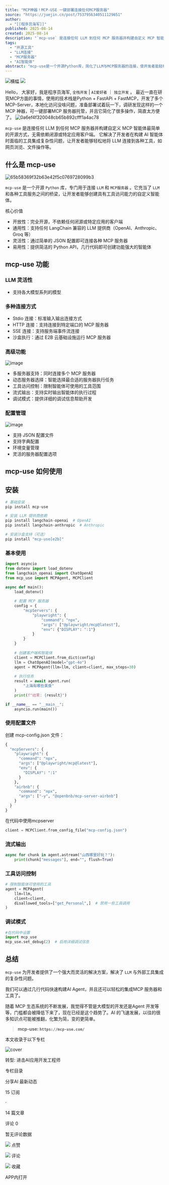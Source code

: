 ```yaml
---
title: "MCP神器！MCP-USE 一键部署连接任何MCP服务器"
source: "https://juejin.cn/post/7537956340511129651"
author:
  - "[[程序员海军]]"
published: 2025-08-14
created: 2025-08-14
description: "`mcp-use` 是连接任何 LLM 到任何 MCP 服务器并构建自定义 MCP 智能体最简单的开源方式，无需依赖闭源或特定应用客户端。"
tags:
  - "开源工具"
  - "LLM连接"
  - "MCP服务器"
  - "AI智能体"
abstract: "mcp-use是一个开源Python库，简化了LLM与MCP服务器的连接，使开发者能轻松构建自定义AI智能体。"
---
```

![横幅](https://p9-piu.byteimg.com/tos-cn-i-8jisjyls3a/8c759ddb57d0440986f4768fc644f879~tplv-8jisjyls3a-2:0:0:q75.image) ![](https://p3-piu.byteimg.com/tos-cn-i-8jisjyls3a/b37ce6cd3dfa46f699d8fc9c7c888f2f~tplv-8jisjyls3a-3:0:0:q75.png)

Hello， 大家好，我是程序员海军, `全栈开发` | `AI爱好者` ｜ `独立开发` 。 最近一直在研究MCP方面的事情，使用的技术栈是Python + FastAPi + FastMCP，开发了多个MCP-Server，本地化访问没啥问题，准备部署试着玩一下，调研发现这样的一个 MCP 神器，可一键部署MCP 服务器托管，并且它简化了很多操作，简直太方便了。 ![0a6ef4f320048cb65b892cfff1a4ac78](https://p3-xtjj-sign.byteimg.com/tos-cn-i-73owjymdk6/5df360000459436e806d09d8077516f5~tplv-73owjymdk6-jj-mark-v1:0:0:0:0:5o6Y6YeR5oqA5pyv56S-5Yy6IEAg56iL5bqP5ZGY5rW35Yab:q75.awebp?rk3s=f64ab15b&x-expires=1755747879&x-signature=RdsZFLjHMO2Jw9DIxgXWVaTJPAs%3D)

`mcp-use` 是连接任何 LLM 到任何 MCP 服务器并构建自定义 MCP 智能体最简单的开源方式，无需依赖闭源或特定应用客户端。 它解决了开发者在构建 AI 智能体时面临的工具集成复杂性问题，让开发者能够轻松地将 LLM 连接到各种工具，如网页浏览、文件操作等。

## 什么是 mcp-use

![65b58369f32b63e42f5c0769728099b3](https://p3-xtjj-sign.byteimg.com/tos-cn-i-73owjymdk6/6b90cca372f94d46bc4575f327022795~tplv-73owjymdk6-jj-mark-v1:0:0:0:0:5o6Y6YeR5oqA5pyv56S-5Yy6IEAg56iL5bqP5ZGY5rW35Yab:q75.awebp?rk3s=f64ab15b&x-expires=1755747879&x-signature=Qh1dYbIdlBv7E%2BugOBlacPRoooM%3D)

`mcp-use` 是一个开源 `Python` 库，专门用于连接 `LLM` 和 `MCP服务器` 。它充当了 `LLM` 和各种工具服务之间的桥梁，让开发者能够创建具有工具访问能力的自定义智能体。

核心价值

- 开放性：完全开源，不依赖任何闭源或特定应用的客户端
- 通用性：支持任何 LangChain 兼容的 LLM 提供商（OpenAI、Anthropic、Groq 等）
- 灵活性：通过简单的 JSON 配置即可连接各种 MCP 服务器
- 易用性：提供简洁的 Python API，几行代码即可创建功能强大的智能体

## mcp-use 功能

### LLM 灵活性

- 支持各大模型系列的模型

### 多种连接方式

- Stdio 连接：标准输入输出连接方式
- HTTP 连接：支持连接到特定端口的 MCP 服务器
- SSE 连接：支持服务端事件流连接
- 沙盒执行：通过 E2B 云基础设施运行 MCP 服务器

### 高级功能

![image](https://p3-xtjj-sign.byteimg.com/tos-cn-i-73owjymdk6/0c2027ff1fa340c9a24dbb43ee3e4402~tplv-73owjymdk6-jj-mark-v1:0:0:0:0:5o6Y6YeR5oqA5pyv56S-5Yy6IEAg56iL5bqP5ZGY5rW35Yab:q75.awebp?rk3s=f64ab15b&x-expires=1755747879&x-signature=dkvZT%2B9OTTrpT9uVEJiz4RlndgQ%3D)

- 多服务器支持：同时连接多个 MCP 服务器
- 动态服务器选择：智能选择最合适的服务器执行任务
- 工具访问控制：限制智能体可使用的工具范围
- 流式输出：支持实时输出智能体的执行过程
- 调试模式：提供详细的调试信息帮助开发

### 配置管理

![image](https://p3-xtjj-sign.byteimg.com/tos-cn-i-73owjymdk6/dad1fe3ccd354b4eac2737d03be72eb8~tplv-73owjymdk6-jj-mark-v1:0:0:0:0:5o6Y6YeR5oqA5pyv56S-5Yy6IEAg56iL5bqP5ZGY5rW35Yab:q75.awebp?rk3s=f64ab15b&x-expires=1755747879&x-signature=g71ZaGwV6oFe6bZOMPTKXpvoeio%3D)

- 支持 JSON 配置文件
- 支持字典配置
- 环境变量管理
- 灵活的服务器配置选项

## mcp-use 如何使用

## 安装

```python
# 基础安装
pip install mcp-use

# 安装 LLM 提供商依赖
pip install langchain-openai  # OpenAI
pip install langchain-anthropic  # Anthropic

# 安装沙盒支持（可选）
pip install "mcp-use[e2b]"
```

### 基本使用

```python
import asyncio
from dotenv import load_dotenv
from langchain_openai import ChatOpenAI
from mcp_use import MCPAgent, MCPClient

async def main():
    load_dotenv()
    
    # 配置 MCP 服务器
    config = {
        "mcpServers": {
            "playwright": {
                "command": "npx",
                "args": ["@playwright/mcp@latest"],
                "env": {"DISPLAY": ":1"}
            }
        }
    }
    
    # 创建客户端和智能体
    client = MCPClient.from_dict(config)
    llm = ChatOpenAI(model="gpt-4o")
    agent = MCPAgent(llm=llm, client=client, max_steps=30)
    
    # 执行任务
    result = await agent.run(
        "上海有哪些美食"
    )
    print(f"结果: {result}")

if __name__ == "__main__":
    asyncio.run(main())
```

### 使用配置文件

创建 mcp-config.json 文件：

```python
{
  "mcpServers": {
    "playwright": {
      "command": "npx",
      "args": ["@playwright/mcp@latest"],
      "env": {
        "DISPLAY": ":1"
      }
    },
    "airbnb": {
      "command": "npx",
      "args": ["-y", "@openbnb/mcp-server-airbnb"]
    }
  }
}
```

在代码中使用mcpserver

```python
client = MCPClient.from_config_file("mcp-config.json")
```

### 流式输出

```python
async for chunk in agent.astream("山西哪里好玩？"):
    print(chunk["messages"], end="", flush=True)
```

### 工具访问控制

```python
# 限制智能体可使用的工具
agent = MCPAgent(
    llm=llm,
    client=client,
    disallowed_tools=["get_Personal",]  # 禁用一些工具调用
)
```

### 调试模式

```python
#在代码中设置
import mcp_use
mcp_use.set_debug(2)  # 启用详细调试信息
```

## 总结

`mcp-use` 为开发者提供了一个强大而灵活的解决方案，解决了 `LLM` 与外部工具集成的复杂性问题。

我们可以通过几行代码快速构建AI Agent，并且还可以轻松的集成MCP 服务器和工具了。

随着 MCP 生态系统的不断发展，我觉得不管是大模型的开发还是Agent 开发等等，门槛都会被降低下来了，现在已经是这个趋势了。AI 的飞速发展，以往的很多知识点可能被推翻，化繁为简，变的更简单。

> **mcp-use: `https://mcp-use.com/`**

本文收录于以下专栏

![cover](https://p3-juejin-sign.byteimg.com/tos-cn-i-k3u1fbpfcp/7ca4d85b45d6472aa9c88030bac8424f~tplv-k3u1fbpfcp-jj-mark-v1:0:0:0:0:5o6Y6YeR5oqA5pyv56S-5Yy6IEAg56iL5bqP5ZGY5rW35Yab:q75.awebp?rk3s=f64ab15b&x-expires=1755748012&x-signature=4c8XcFH3GNPQSTdAo7akiFs6MSY%3D)

转型: 进击AI应用开发工程师

专栏目录

分享AI 最新动态

15 订阅

·

14 篇文章

评论 0

暂无评论数据

![](https://lf-web-assets.juejin.cn/obj/juejin-web/xitu_juejin_web/c12d6646efb2245fa4e88f0e1a9565b7.svg) 点赞

![](https://lf-web-assets.juejin.cn/obj/juejin-web/xitu_juejin_web/336af4d1fafabcca3b770c8ad7a50781.svg) 评论

![](https://lf-web-assets.juejin.cn/obj/juejin-web/xitu_juejin_web/3d482c7a948bac826e155953b2a28a9e.svg) 收藏

APP内打开